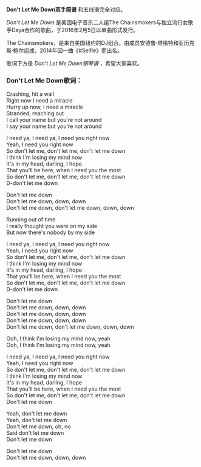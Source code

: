

**Don't Let Me Down双手简谱** 和五线谱完全对应。

_Don't Let Me Down_ 是美国电子音乐二人组The
Chainsmokers与独立流行女歌手Daya合作的歌曲，于2016年2月5日以单曲形式发行。

The Chainsmokers，是来自美国纽约的DJ组合。由成员安德鲁·塔格特和亚历克斯·鲍尔组成，2014年因一曲《#Selfie》而出名。

歌词下方是 _Don't Let Me Down钢琴谱_ ，希望大家喜欢。

### Don't Let Me Down歌词：

Crashing, hit a wall  
Right now I need a miracle  
Hurry up now, I need a miracle  
Stranded, reaching out  
I call your name but you're not around  
I say your name but you're not around

I need ya, I need ya, I need you right now  
Yeah, I need you right now  
So don't let me, don't let me, don't let me down  
I think I'm losing my mind now  
It's in my head, darling, I hope  
That you'll be here, when I need you the most  
So don't let me, don't let me, don't let me down  
D-don't let me down

Don't let me down  
Don't let me down, down, down  
Don't let me down, don't let me down, down, down

Running out of time  
I really thought you were on my side  
But now there's nobody by my side

I need ya, I need ya, I need you right now  
Yeah, I need you right now  
So don't let me, don't let me, don't let me down  
I think I'm losing my mind now  
It's in my head, darling, I hope  
That you'll be here, when I need you the most  
So don't let me, don't let me, don't let me down  
D-don't let me down

Don't let me down  
Don't let me down, down, down  
Don't let me down, down, down  
Don't let me down, down, down  
Don't let me down, don't let me down, down, down

Ooh, I think I'm losing my mind now, yeah  
Ooh, I think I'm losing my mind now, yeah

I need ya, I need ya, I need you right now  
Yeah, I need you right now  
So don't let me, don't let me, don't let me down  
I think I'm losing my mind now  
It's in my head, darling, I hope  
That you'll be here, when I need you the most  
So don't let me, don't let me, don't let me down  
Don't let me down

Yeah, don't let me down  
Yeah, don't let me down  
Don't let me down, oh, no  
Said don't let me down  
Don't let me down

Don't let me down  
Don't let me down, down, down

